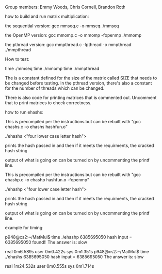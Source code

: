 Group members: Emmy Woods, Chris Cornell, Brandon Roth

how to build and run matrix multiplication:

the sequential version:
gcc mmseq.c -o mmseq
./mmseq

the OpenMP version:
gcc mmomp.c -o mmomp -fopenmp
./mmomp

the pthread version:
gcc mmpthread.c -lpthread -o mmpthread
./mmpthread

How to test:

time ./mmseq
time ./mmomp
time ./mmpthread

The is a constant defined for the size of the matrix called SIZE that needs to be 
changed before testing. In the pthread version, there's also a constant for the 
number of threads which can be changed.

There is also code for printing matrices that is commented out. 
Uncomment that to print matrices to check correctness.

how to run ehashs:

This is precompiled per the instructions but can be rebuilt with "gcc ehashs.c -o ehashs hashfun.o"

./ehashs <"four lower case letter hash">

prints the hash passed in and then if it meets the requirments, the cracked hash string.

output of what is going on can be turned on by uncommenting the printf line.

 
This is precompiled per the instructions but can be rebuilt with "gcc ehashp.c -o ehashp hashfun.o -fopenmp"

./ehashp <"four lower case letter hash">

prints the hash passed in and then if it meets the requirments, the cracked hash string.

output of what is going on can be turned on by uncommenting the printf line.

example for timing:

p948@cs2:~/MatMul$ time ./ehashp 6385695050
 hash input = 6385695050
found!!
The answer is: slow

real	0m6.589s
user	0m0.422s
sys	0m1.351s
p948@cs2:~/MatMul$ time ./ehashs 6385695050
 hash input = 6385695050
The answer is: slow

real	1m24.532s
user	0m0.555s
sys	0m1.714s


